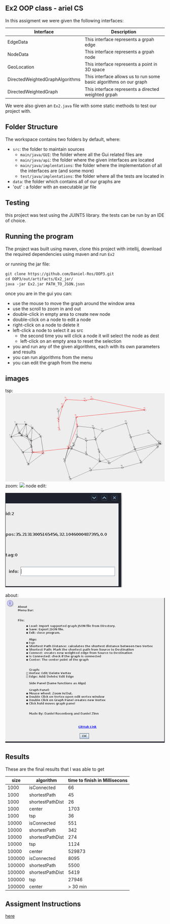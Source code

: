 ## Ex2 OOP class - ariel CS

In this assigment we were given the following interfaces:

| Interface                       | Description                                                        |
|---------------------------------|--------------------------------------------------------------------|
| EdgeData                        | This interface represents a grpah edge                             |
| NodeData                        | This interface represents a grpah node                             |
| GeoLocation                     | This interface represents a point in 3D space                      |
| DirectedWeightedGraphAlgorithms | This interface allows us to run some basic algorithms on our graph |
| DirectedWeightedGraph           | This interface represents a directed weighted grpah                |

We were also given an `Ex2.java` file with some static methods to test our project with.

## Folder Structure

The workspace contains two folders by default, where:

- `src`: the folder to maintain sources
    - `main/java/GUI`: the folder where all the Gui related files are 
    - `main/java/api`: the folder where the given interfaces are located
    - `main/java/implentations`: the folder where the implementation of all the interfaces are (and some more)
    - `test/java/implentations`: the folder where all the tests are located in
- `data`: the folder which contains all of our graphs are 
- 'out' : a folder with an executable jar file


## Testing
this project was test using the JUINT5 library. the tests can be run by an IDE of choice.


## Running the program
The project was built using maven, clone this project with intellij, download the required dependencies using maven and run
`Ex2`

or running the jar file:

    git clone https://github.com/Daniel-Ros/OOP3.git
    cd OOP3/out/artifacts/Ex2_jar/
    java -jar Ex2.jar PATH_TO_JSON.json

once you are in the gui you can:
- use the mouse to move the graph around the window area
- use the scroll to zoom in and out
- double-click in empty area to create new node
- double-click on a node to edit a node
- right-click on a node to delete it
- left-click a node to select it as src
  - the second time you will click a node it will select the node as dest
  - left-click on an empty area to reset the selection
- you and run any of the given algorithms, each with its own parameters and results
- you can run algorithms from the menu
- you can edit the graph from the menu

## images
tsp:
![img.png](img.png)
zoom:
![](../../Videos/zoom.gif)
node edit:

![img_1.png](img_1.png)

about:
![img_2.png](img_2.png)
##  Results

These are the final results that I was able to get

| size   | algorithm        | time to finish in Millisecons |
|--------|------------------|-------------------------------|
 | 1000   | isConnected      | 66                            |
 | 1000   | shortestPath     | 45                            |
 | 1000   | shortestPathDist | 26                            |
 | 1000   | center           | 1703                          |
 | 1000   | tsp              | 36                            |
 | 10000  | isConnected      | 551                           |
 | 10000  | shortestPath     | 342                           |
 | 10000  | shortestPathDist | 274                           |
 | 10000  | tsp              | 1124                          |
 | 10000  | center           | 529873                        |
 | 100000 | isConnected      | 8095                          |
 | 100000 | shortestPath     | 5500                          |
 | 100000 | shortestPathDist | 5419                          |
 | 100000 | tsp              | 27946                         |
 | 100000 | center           | > 30 min                      |



## Assigment Instructions
[here](https://docs.google.com/document/d/17h5VGIHtqWHrzgoRjH05_PjHgCn8-EDcecrkR9sVChQ/edit)